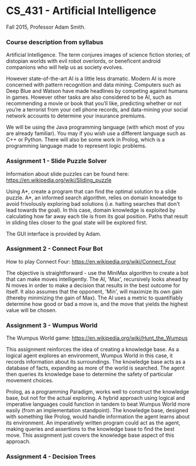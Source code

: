 # CS_431 - Artificial Intelligence
Fall 2015, Professor Adam Smith.

### Course description from syllabus
Artificial Intelligence. The term conjures images of science fiction stories; of distopian
worlds with evil robot overlords, or beneficent android companions who will help us as
society evolves.

However state-of-the-art AI is a little less dramatic. Modern AI is more concerned with
pattern recognition and data mining. Computers such as Deep Blue and Watson have
made headlines by competing against humans in games. However other tasks are also
considered to be AI, such as recommending a movie or book that you’ll like, predicting
whether or not you’re a terrorist from your cell phone records, and data-mining your
social network accounts to determine your insurance premiums.

We will be using the Java programming language (with which most of you are already
familiar). You may if you wish use a different language such as C++ or Python. There
will also be some work in Prolog, which is a programming language made to represent
logic problems.

### Assignment 1 - Slide Puzzle Solver

Information about slide puzzles can be found here: https://en.wikipedia.org/wiki/Sliding_puzzle

Using A\*, create a program that can find the optimal solution to a slide puzzle. A\*, an informed search algorithm, relies 
on domain knowledge to avoid frivolously exploring bad solutions (i.e. halting searches that don't lead towards the goal).
In this case, domain knowledge is exploited by calculating how far away each tile is from its goal position. Paths that result
in sliding tiles closer to the goal state will be explored first.

The GUI interface is provided by Adam.

### Assignment 2 - Connect Four Bot

How to play Connect Four: https://en.wikipedia.org/wiki/Connect_Four

The objective is straightforward - use the MiniMax algorithm to create a bot that can make moves intelligently. The AI, 'Max', recursively looks ahead by N moves in order to make a decision that results in the best outcome for itself. It also assumes that the opponent, 'Min', will maximize its own gain (thereby minimizing the gain of Max). The AI uses a metric to quantifiably  determine how good or bad a move is, and the move that yields the highest value will be chosen.


### Assignment 3 - Wumpus World

The Wumpus World game: https://en.wikipedia.org/wiki/Hunt_the_Wumpus

This assignment reinforces the idea of creating a knowledge base. As a logical agent explores an environment, Wumpus World in this case, it records information about its surroundings. The knowledge base acts as a database of facts, expanding as more of the world is searched. The agent then queries its knowledge base to determine the safety of particular movement choices. 

Prolog, as a programming Paradigm, works well to construct the knowledge base, but not for the actual exploring. A hybrid approach using logical and imperative languages could function in tandem to beat Wumpus World more easily (from an implementation standpoint). The knowledge base, designed with something like Prolog, would handle information the agent learns about its environment. An imperatively written program could act as the agent, making queries and assertions to the knowledge base to find the best move. This assignment just covers the knowledge base aspect of this approach.

### Assignment 4 - Decision Trees


